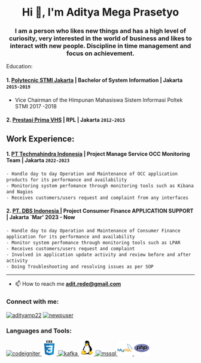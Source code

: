 <h1 align="center">Hi 👋, I'm Aditya Mega Prasetyo</h1>
<h3 align="center">I am a person who likes new things and has a high level of curiosity, very interested in the world of business and likes to interact with new people. Discipline in time management and focus on achievement.</h3>


Education:

#### 1. [Polytecnic STMI Jakarta](https://stmi.ac.id/) | Bachelor of System Information | Jakarta `2015-2019`
   - Vice Chairman of the Himpunan Mahasiswa Sistem Informasi Poltek STMI 2017 -2018 

#### 2. [Prestasi Prima VHS](http://www.sman13jkt.sch.id/) | RPL | Jakarta `2012-2015`

## Work Experience:
    
#### 1. [PT Techmahindra Indonesia](https://www.techmahindra.com/en-in/locations/asia/) | Project Manage Service OCC Monitoring Team | Jakarta `2022-2023`
    - Handle day to day Operation and Maintenance of OCC application products for its performance and availability
    - Monitoring system perfomance through monitoring tools such as Kibana and Nagios
    - Receives customers/users request and complaint from any interfaces
    
#### 2. [PT. DBS Indonesia ](https://www.dbs.id/id/index-id/default.page#bb) | Project Consumer Finance APPLICATION SUPPORT | Jakarta `Mar' 2023 - Now
    - Handle day to day Operation and Maintenance of Consumer Finance application for its performance and availability
    - Monitor system perfomance through monitoring tools such as LPAR
    - Receives customers/users request and complaint
    - Involved in application update activity and review before and after activity
    - Doing Troubleshooting and resolving issues as per SOP

---
- 📫 How to reach me **adit.rede@gmail.com**
<h3 align="left">Connect with me:</h3>
<p align="left">
<a href="https://linkedin.com/in/adityamp22" target="blank"><img align="center" src="https://raw.githubusercontent.com/rahuldkjain/github-profile-readme-generator/master/src/images/icons/Social/linked-in-alt.svg" alt="adityamp22" height="30" width="40" /></a>
<a href="https://instagram.com/newpuser" target="blank"><img align="center" src="https://raw.githubusercontent.com/rahuldkjain/github-profile-readme-generator/master/src/images/icons/Social/instagram.svg" alt="newpuser" height="30" width="40" /></a>
</p>

<h3 align="left">Languages and Tools:</h3>
<p align="left"> <a href="https://codeigniter.com" target="_blank" rel="noreferrer"> <img src="https://cdn.worldvectorlogo.com/logos/codeigniter.svg" alt="codeigniter" width="40" height="40"/> </a> <a href="https://www.w3schools.com/css/" target="_blank" rel="noreferrer"> <img src="https://raw.githubusercontent.com/devicons/devicon/master/icons/css3/css3-original-wordmark.svg" alt="css3" width="40" height="40"/> </a> <a href="https://kafka.apache.org/" target="_blank" rel="noreferrer"> <img src="https://www.vectorlogo.zone/logos/apache_kafka/apache_kafka-icon.svg" alt="kafka" width="40" height="40"/> </a> <a href="https://www.linux.org/" target="_blank" rel="noreferrer"> <img src="https://raw.githubusercontent.com/devicons/devicon/master/icons/linux/linux-original.svg" alt="linux" width="40" height="40"/> </a> <a href="https://www.microsoft.com/en-us/sql-server" target="_blank" rel="noreferrer"> <img src="https://www.svgrepo.com/show/303229/microsoft-sql-server-logo.svg" alt="mssql" width="40" height="40"/> </a> <a href="https://www.mysql.com/" target="_blank" rel="noreferrer"> <img src="https://raw.githubusercontent.com/devicons/devicon/master/icons/mysql/mysql-original-wordmark.svg" alt="mysql" width="40" height="40"/> </a> <a href="https://www.php.net" target="_blank" rel="noreferrer"> <img src="https://raw.githubusercontent.com/devicons/devicon/master/icons/php/php-original.svg" alt="php" width="40" height="40"/> </a> </p>

